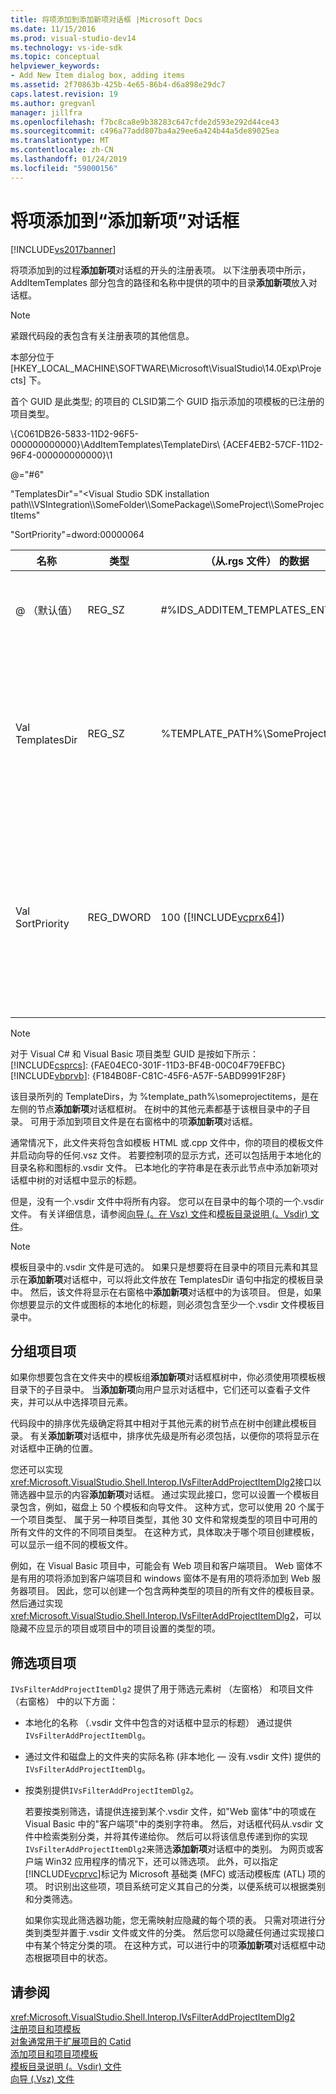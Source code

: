 ```yaml
---
title: 将项添加到添加新项对话框 |Microsoft Docs
ms.date: 11/15/2016
ms.prod: visual-studio-dev14
ms.technology: vs-ide-sdk
ms.topic: conceptual
helpviewer_keywords:
- Add New Item dialog box, adding items
ms.assetid: 2f70863b-425b-4e65-86b4-d6a898e29dc7
caps.latest.revision: 19
ms.author: gregvanl
manager: jillfra
ms.openlocfilehash: f7bc8ca8e9b38283c647cfde2d593e292d44ce43
ms.sourcegitcommit: c496a77add807ba4a29ee6a424b44a5de89025ea
ms.translationtype: MT
ms.contentlocale: zh-CN
ms.lasthandoff: 01/24/2019
ms.locfileid: "59000156"
---
```

# <a name="adding-items-to-the-add-new-item-dialog-boxes"></a>将项添加到“添加新项”对话框
[!INCLUDE[vs2017banner](../../includes/vs2017banner.md)]

将项添加到的过程**添加新项**对话框的开头的注册表项。 以下注册表项中所示，AddItemTemplates 部分包含的路径和名称中提供的项中的目录**添加新项**放入对话框。  
  
> [!NOTE]
>  紧跟代码段的表包含有关注册表项的其他信息。  
  
 本部分位于 [HKEY_LOCAL_MACHINE\SOFTWARE\Microsoft\VisualStudio\14.0Exp\Projects] 下。  
  
 首个 GUID 是此类型; 的项目的 CLSID第二个 GUID 指示添加的项模板的已注册的项目类型。  
  
 \\{C061DB26-5833-11D2-96F5-000000000000}\AddItemTemplates\TemplateDirs\ {ACEF4EB2-57CF-11D2-96F4-000000000000}\1  
  
 @="#6"  
  
 "TemplatesDir"="\<Visual Studio SDK installation path\\\VSIntegration\\\SomeFolder\\\SomePackage\\\SomeProject\\\SomeProjectItems"  
  
 "SortPriority"=dword:00000064  
  
|名称|类型|（从.rgs 文件） 的数据|描述|  
|----------|----------|-----------------------------|-----------------|  
|@ （默认值）|REG_SZ|#%IDS_ADDITEM_TEMPLATES_ENTRY%|资源 ID**添加项**模板。|  
|Val TemplatesDir|REG_SZ|%TEMPLATE_PATH%\SomeProjectItems|在对话框中显示的项目项的路径**添加新项**向导。|  
|Val SortPriority|REG_DWORD|100 ([!INCLUDE[vcprx64](../../includes/vcprx64-md.md)])|确定文件中显示的树节点中的排序顺序**添加新项**对话框。|  
  
> [!NOTE]
>  对于 Visual C# 和 Visual Basic 项目类型 GUID 是按如下所示：[!INCLUDE[csprcs](../../includes/csprcs-md.md)]: {FAE04EC0-301F-11D3-BF4B-00C04F79EFBC}[!INCLUDE[vbprvb](../../includes/vbprvb-md.md)]: {F184B08F-C81C-45F6-A57F-5ABD9991F28F}  
  
 该目录所列的 TemplateDirs，为 %template_path%\someprojectitems，是在左侧的节点**添加新项**对话框框树。 在树中的其他元素都基于该根目录中的子目录。 可用于添加到项目文件是在右窗格中的项**添加新项**对话框。  
  
 通常情况下，此文件夹将包含如模板 HTML 或.cpp 文件中，你的项目的模板文件并启动向导的任何.vsz 文件。 若要控制项的显示方式，还可以包括用于本地化的目录名称和图标的.vsdir 文件。 已本地化的字符串是在表示此节点中添加新项对话框中树的对话框中显示的标题。  
  
 但是，没有一个.vsdir 文件中将所有内容。 您可以在目录中的每个项的一个.vsdir 文件。 有关详细信息，请参阅[向导 (。在 Vsz) 文件](../../extensibility/internals/wizard-dot-vsz-file.md)和[模板目录说明 (。Vsdir) 文件](../../extensibility/internals/template-directory-description-dot-vsdir-files.md)。  
  
> [!NOTE]
>  模板目录中的.vsdir 文件是可选的。 如果只是想要将在目录中的项目元素和其显示在**添加新项**对话框中，可以将此文件放在 TemplatesDir 语句中指定的模板目录中。 然后，该文件将显示在右窗格中**添加新项**对话框中的为该项目。 但是，如果你想要显示的文件或图标的本地化的标题，则必须包含至少一个.vsdir 文件模板目录中。  
  
## <a name="grouping-project-items"></a>分组项目项  
 如果你想要包含在文件夹中的模板组**添加新项**对话框框树中，你必须使用项模板根目录下的子目录中。 当**添加新项**向用户显示对话框中，它们还可以查看子文件夹，并可以从中选择项目元素。  
  
 代码段中的排序优先级确定将其中相对于其他元素的树节点在树中创建此模板目录。 有关**添加新项**对话框中，排序优先级是所有必须包括，以便你的项将显示在对话框中正确的位置。  
  
 您还可以实现<xref:Microsoft.VisualStudio.Shell.Interop.IVsFilterAddProjectItemDlg2>接口以筛选器中显示的内容**添加新项**对话框。 通过实现此接口，您可以设置一个模板目录包含，例如，磁盘上 50 个模板和向导文件。 这种方式，您可以使用 20 个属于一个项目类型、 属于另一种项目类型，其他 30 文件和常规类型的项目中可用的所有文件的文件的不同项目类型。 在这种方式，具体取决于哪个项目创建模板，可以显示一组不同的模板文件。  
  
 例如，在 Visual Basic 项目中，可能会有 Web 项目和客户端项目。 Web 窗体不是有用的项将添加到客户端项目和 windows 窗体不是有用的项将添加到 Web 服务器项目。 因此，您可以创建一个包含两种类型的项目的所有文件的模板目录。 然后通过实现<xref:Microsoft.VisualStudio.Shell.Interop.IVsFilterAddProjectItemDlg2>，可以隐藏不应显示的项目或项目中的项目设置的类型的项。  
  
## <a name="filtering-project-items"></a>筛选项目项  
 `IVsFilterAddProjectItemDlg2` 提供了用于筛选元素树 （左窗格） 和项目文件 （右窗格） 中的以下方面：  
  
- 本地化的名称 （.vsdir 文件中包含的对话框中显示的标题） 通过提供`IVsFilterAddProjectItemDlg`。  
  
- 通过文件和磁盘上的文件夹的实际名称 (非本地化 — 没有.vsdir 文件) 提供的`IVsFilterAddProjectItemDlg`。  
  
- 按类别提供`IVsFilterAddProjectItemDlg2`。  
  
  若要按类别筛选，请提供连接到某个.vsdir 文件，如"Web 窗体"中的项或在 Visual Basic 中的"客户端项"中的类别字符串。 然后，对话框代码从.vsdir 文件中检索类别分类，并将其传递给你。 然后可以将该信息传递到你的实现`IVsFilterAddProjectItemDlg2`来筛选**添加新项**对话框中的类别。 为网页或客户端 Win32 应用程序的情况下，还可以筛选项。 此外，可以指定[!INCLUDE[vcprvc](../../includes/vcprvc-md.md)]标记为 Microsoft 基础类 (MFC) 或活动模板库 (ATL) 项的项。 时识别出这些项，项目系统可定义其自己的分类，以便系统可以根据类别和分类筛选。  
  
  如果你实现此筛选器功能，您无需映射应隐藏的每个项的表。 只需对项进行分类到类型并置于.vsdir 文件或文件的分类。 然后您可以隐藏任何通过实现接口中有某个特定分类的项。 在这种方式，可以进行中的项**添加新项**对话框框中动态根据项目中的状态。  
  
## <a name="see-also"></a>请参阅  
 <xref:Microsoft.VisualStudio.Shell.Interop.IVsFilterAddProjectItemDlg2>   
 [注册项目和项模板](../../extensibility/internals/registering-project-and-item-templates.md)   
 [对象通常用于扩展项目的 Catid](../../extensibility/internals/catids-for-objects-that-are-typically-used-to-extend-projects.md)   
 [添加项目和项目项模板](../../extensibility/internals/adding-project-and-project-item-templates.md)   
 [模板目录说明 (。Vsdir) 文件](../../extensibility/internals/template-directory-description-dot-vsdir-files.md)   
 [向导 (.Vsz) 文件](../../extensibility/internals/wizard-dot-vsz-file.md)
